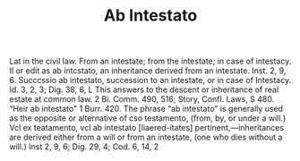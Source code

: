 ---
title: Ab Intestato
letter: A
permalink: "/definitions/ab-intestato.html"
body: Lat in the civil law. From an intestate; from the intestate; in case of intestacy.
  II or edit as ab intcstato, an inheritance derived from an intestate. Inst. 2, 9,
  6. Succcssio ab intestato, succession to an intestate, or in case of Intestacy.
  Id. 3, 2, 3; Dig. 38, 6, L This answers to the descent or inheritance of real estate
  at common law. 2 Bi. Comm. 490, 516; Story, Confl. Laws, S 480. “Heir ab intestato"
  1 Burr. 420. The phrase “ab intestato" is generally used as the opposite or alternative
  of cso testamento, (from, by, or under a will.) Vcl ex teatamento, vcl ab intestato
  [liaered-itates] pertinent,—inheritances are derived either from a will or from
  an intestate, (one who dies without a will.) Inst 2, 9, 6; Dig. 29, 4; Cod. 6, 14,
  2
published_at: '2018-07-07'
layout: post
---